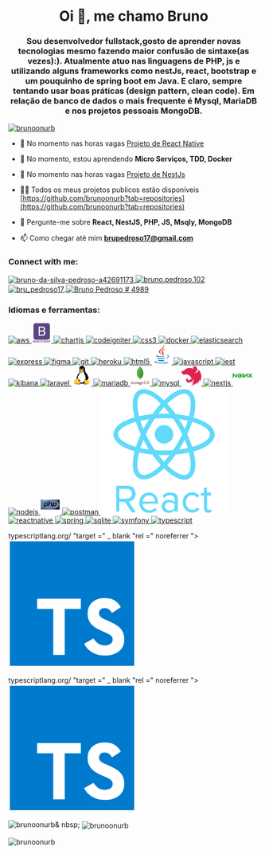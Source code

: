 <h1 align="center">Oi 👋, me chamo Bruno</h1>
<h3 align="center">Sou desenvolvedor fullstack,gosto de aprender novas tecnologias mesmo fazendo maior confusão de sintaxe(as vezes):). Atualmente atuo nas linguagens de PHP, js e utilizando alguns frameworks como nestJs, react, bootstrap e um pouquinho de spring boot em Java. E claro, sempre tentando usar boas práticas (design pattern, clean code). Em relação de banco de dados o mais frequente é Mysql, MariaDB e nos projetos pessoais MongoDB.</h3>

<p align="left"> <a href="https://github.com/ryo-ma/github-profile-trophy"><img src="https://github-profile-trophy.vercel.app/?username=brunoonurb" alt="brunoonurb" /></a> </p>

- 🔭 No momento nas horas vagas [Projeto de React Native](https://github.com/brunoonurb/mobile_ieq)

- 🌱 No momento, estou aprendendo **Micro Serviços, TDD, Docker**

- 🔭 No momento nas horas vagas [Projeto de NestJs](https://github.com/brunoonurb/api-ieq-nest)

- 👨‍💻 Todos os meus projetos publicos estão disponíveis [https://github.com/brunoonurb?tab=repositories](https://github.com/brunoonurb?tab=repositories)

- 💬 Pergunte-me sobre **React, NestJS, PHP, JS, Msqly, MongoDB**

- 📫 Como chegar até mim **brupedroso17@gmail.com**

<h3 align="left">Connect with me:</h3>
<p align="left">
<a href="https://linkedin.com/in/bruno-da-silva-pedroso-a42691173" target="blank"> <img align = "center" src = "https://raw.githubusercontent.com /rahuldkjain/github-profile-readme-generator/master/src/images/icons/Social/linked-in-alt.svg "alt =" bruno-da-silva-pedroso-a42691173 "altura =" 30 "largura =" 40 "/> </a>
<a href="https://fb.com/bruno.pedroso.102" target="blank"> <img align =" center "src =" https: //raw.githubusercontent .com / rahuldkjain / github-profile-readme-generator / master / src / images / icons / Social / facebook.svg "alt =" bruno.pedroso.102 "height =" 30 "width =" 40 "/> </ a>
<a href="https://instagram.com/bru_pedroso17" target="blank"> <img align = "center" src = "https://raw.githubusercontent.com/rahuldkjain/github-profile-readme-generator/master/src/images/icons/Social/instagram.svg" alt = "bru_pedroso17" height = "30" largura = "40" /> </a>
<a href="https://discord.gg/Bruno Pedroso#4989" target="blank"> <img align = "center" src = "https://raw.githubusercontent.com/rahuldkjain/github-profile- readme-generator / master / src / images / icons / Social / discord.svg "alt =" Bruno Pedroso # 4989 "height =" 30 "width =" 40 "/> </a>
</p>

<h3 align = "left"> Idiomas e ferramentas: </h3>
<p align = "left"> <a href="https://aws.amazon.com" target="_blank" rel="noreferrer"> <img src = "https://raw.githubusercontent.com/devicons /devicon/master/icons/amazonwebservices/amazonwebservices-original-wordmark.svg "alt =" aws "width =" 40 "height =" 40 "/> </a> <a href =" https://getbootstrap.com "target =" _ blank "rel =" noreferrer "> <img src =" https://raw.githubusercontent.com/devicons/devicon/master/icons/bootstrap/bootstrap-plain-wordmark.svg "alt =" bootstrap " width = "40" height = "40" /> </a> <a href = "https://www.chartjs.org" target = "_ blank" rel = "noreferrer"> <img src = "https://www.chartjs.org/media/logo-title.svg" alt = "chartjs" width = "40" height = "40" /> </a> <a href = " https://codeigniter.com "target =" _ blank "rel =" noreferrer "> <img src =" https://cdn.worldvectorlogo.com/logos/codeigniter.svg "alt =" codeigniter "width =" 40 " height = "40" /> </a> <a href="https://www.w3schools.com/css/" target="_blank" rel="noreferrer"> <img src = "https: // raw .githubusercontent.com / devicons / devicon / master / icons / css3 / css3-original-wordmark.svg "alt =" css3 "width =" 40 "height =" 40 "/> </a> <a href = "https://www.docker.com/" target = "_ blank" rel = "noreferrer"> <img src = "https://raw.githubusercontent.com/devicons/devicon/master/icons/docker /docker-original-wordmark.svg "alt =" docker "width =" 40 "height =" 40 "/> </a> <a href =" https://www.elastic.co "target =" _ blank " rel = "noreferrer"> <img src = "https://www.vectorlogo.zone/logos/elastic/elastic-icon.svg" alt = "elasticsearch" width = "40" height = "40" /> </ a> <a href="https://expressjs.com" target="_blank" rel="noreferrer"> <img src = "https: //raw.githubusercontent.com / devicons / devicon / master / icons / express / express-original-wordmark.svg "alt =" express "width =" 40 "height =" 40 "/> </a> <a href =" https: // www.figma.com/ "target =" _ blank "rel =" noreferrer "> <img src =" https://www.vectorlogo.zone/logos/figma/figma-icon.svg "alt =" figma "width = "40" height = "40" /> </a> <a href="https://git-scm.com/" target="_blank" rel="noreferrer"> <img src = "https: // www.vectorlogo.zone/logos/git-scm/git-scm-icon.svg "alt =" git "width =" 40 "height =" 40 "/> </a> <a href =" https: // heroku.com "target =" _ blank "rel = "noreferrer"> <img src = "https://www.vectorlogo.zone/logos/heroku/heroku-icon.svg" alt = "heroku" width = "40" height = "40" /> </ a> <a href="https://www.w3.org/html/" target="_blank" rel="noreferrer"> <img src = "https://raw.githubusercontent.com/devicons/devicon/ master / icons / html5 / html5-original-wordmark.svg "alt =" html5 "width =" 40 "height =" 40 "/> </a> <a href =" https://www.java.com " target = "_ blank" rel = "noreferrer"> <img src = "https://raw.githubusercontent.com/devicons/devicon/master/icons/java/java-original.svg" alt = "java" width = " 40 "altura =" 40 "/> </a> <a href="https://developer.mozilla.org/en-US/docs/Web/JavaScript" target="_blank" rel="noreferrer"> <img src = "https: / /raw.githubusercontent.com/devicons/devicon/master/icons/javascript/javascript-original.svg "alt =" javascript "width =" 40 "height =" 40 "/> </a> <a href =" https : //jestjs.io "target =" _ blank "rel =" noreferrer "> <img src =" https://www.vectorlogo.zone/logos/jestjsio/jestjsio-icon.svg "alt =" jest "width = "40" height = "40" /> </a> <a href="https://www.elastic.co/kibana" target="_blank" rel="noreferrer"> <img src = "https://www.vectorlogo.zone/logos/elasticco_kibana/elasticco_kibana-icon.svg" alt = "kibana" width = "40" height = "40" /> </a> <a href = " https://laravel.com/ "target =" _ blank "rel =" noreferrer "> <img src =" https://raw.githubusercontent.com/devicons/devicon/master/icons/laravel/laravel-plain-wordmark .svg "alt =" laravel "width =" 40 "height =" 40 "/> </a> <a href =" https://www.linux.org/ "target =" _ blank "rel =" noreferrer " > <img src = "https://raw.githubusercontent.com/devicons/devicon/master/icons/linux/linux-original.svg" alt = "linux" width = "40" height = "40" /> </ a> <a href="https://mariadb.org/" target="_blank" rel="noreferrer"> <img src = "https://www.vectorlogo.zone/logos/mariadb/mariadb-icon .svg "alt =" mariadb "width =" 40 "height =" 40 "/> </a> <a href =" https://www.mongodb.com/ "target =" _ blank "rel =" noreferrer " > <img src = "https://raw.githubusercontent.com/devicons/devicon/master/icons/mongodb/mongodb-original-wordmark.svg" alt = "mongodb" width = "40" height = "40" / > </a> <a href="https://www.mysql.com/" target="_blank" rel="noreferrer"> <img src = "https: //raw.githubusercontent.com / devicons / devicon / master / icons / mysql / mysql-original-wordmark.svg "alt =" mysql "width =" 40 "height =" 40 "/> </a> <a href =" https: // nestjs.com/ "target =" _ blank "rel =" noreferrer "> <img src =" https://raw.githubusercontent.com/devicons/devicon/master/icons/nestjs/nestjs-plain.svg "alt =" nestjs "width =" 40 "height =" 40 "/> </a> <a href="https://nextjs.org/" target="_blank" rel="noreferrer"> <img src =" https: //cdn.worldvectorlogo.com/logos/nextjs-2.svg "alt =" nextjs "width =" 40 "height =" 40 "/> </a> <a href =" https: //www.nginx. com "target = "_ blank" rel = "noreferrer"> <img src = "https://raw.githubusercontent.com/devicons/devicon/master/icons/nginx/nginx-original.svg" alt = "nginx" width = " 40 "height =" 40 "/> </a> <a href="https://nodejs.org" target="_blank" rel="noreferrer"> <img src =" https: //raw.githubusercontent. com / devicons / devicon / master / icons / nodejs / nodejs-original-wordmark.svg "alt =" nodejs "width =" 40 "height =" 40 "/> </a> <a href =" https: // www.php.net "target =" _ blank "rel =" noreferrer "> <img src =" https://raw.githubusercontent.com/devicons/devicon/master/icons/php/php-original.svg "alt = "php "width =" 40 "height =" 40 "/> </a> <a href="https://postman.com" target="_blank" rel="noreferrer"> <img src =" https: / /www.vectorlogo.zone/logos/getpostman/getpostman-icon.svg "alt =" postman "width =" 40 "height =" 40 "/> </a> <a href =" https://reactjs.org / "target =" _ blank "rel =" noreferrer "> <img src =" https://raw.githubusercontent.com/devicons/devicon/master/icons/react/react-original-wordmark.svg "alt =" react "largura =" 40 "altura =" 40 "/> </a> <a href="https://reactnative.dev/" target="_blank" rel="noreferrer"><img src = "https://reactnative.dev/img/header_logo.svg" alt = "reactnative" width = "40" height = "40" /> </a> <a href = "https: // primavera .io / "target =" _ blank "rel =" noreferrer "> <img src =" https://www.vectorlogo.zone/logos/springio/springio-icon.svg "alt =" spring "width =" 40 " height = "40" /> </a> <a href="https://www.sqlite.org/" target="_blank" rel="noreferrer"> <img src = "https: //www.vectorlogo .zone / logos / sqlite / sqlite-icon.svg "alt =" sqlite "width =" 40 "height =" 40 "/> </a> <a href =" https://symfony.com "target ="_blank "rel =" noreferrer "> <img src =" https://symfony.com/logos/symfony_black_03.svg "alt =" symfony "width =" 40 "height =" 40 "/> </a> <a href = "https://www.typescriptlang.org/" target = "_ blank" rel = "noreferrer"> <img src = "https://raw.githubusercontent.com/devicons/devicon/master/icons/typescript/ typescript-original.svg "alt =" typescript "largura =" 40 "height =" 40 "/> </a> </p>typescriptlang.org/ "target =" _ blank "rel =" noreferrer "> <img src =" https://raw.githubusercontent.com/devicons/devicon/master/icons/typescript/typescript-original.svg "alt =" typescript "largura =" 40 "altura =" 40 "/> </a> </p>typescriptlang.org/ "target =" _ blank "rel =" noreferrer "> <img src =" https://raw.githubusercontent.com/devicons/devicon/master/icons/typescript/typescript-original.svg "alt =" typescript "largura =" 40 "altura =" 40 "/> </a> </p>

<p> <img align = "left" src = "https://github-readme-stats.vercel.app/api/top-langs?username=brunoonurb&show_icons=true&locale=en&layout=compact" alt = "brunoonurb" /> </p>

<p> & nbsp; <img align = "center" src = "https://github-readme-stats.vercel.app/api?username=brunoonurb&show_icons=true&locale=en" alt = "brunoonurb" /> </p>

<p> <img align = "center" src = "https://github-readme-streak-stats.herokuapp.com/?user=brunoonurb&" alt = "brunoonurb" /> </p>

